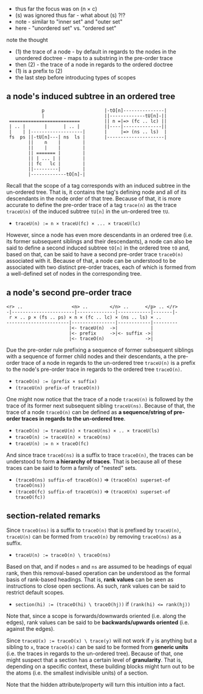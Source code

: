 
* thus far the focus was on (n × c)
* (s) was ignored thus far - what about (s) ?!?
* note - similar to "inner set" and "outer set"
* here - "unordered set" vs. "ordered set"

note the thought
- (1) the trace of a node - by default in regards to the nodes in the
  unordered doctree - maps to a substring in the pre-order trace
- then (2) - the trace of a node in regards to the ordered doctree
- (1) is a prefix to (2)
- the last step before introducing types of scopes

<!-- ======================================================================= -->
## a node's induced subtree in an ordered tree

```
             p                      |-tO[n]---------------|
             |                      ||-------------tU[n]-||
 ==========================         || n =|=> (fc .. lc) ||
 | .. |       |      | .. |         ||----|--------------||
 |    | |-------------------|       |     |=> (ns .. ls)  |
 fs  ps ||-tU[n]---| ns  ls |       |---------------------|
        ||    n    |        |
        ||    |    |        |
        || ======= |        |
        || | ... | |        |
        || fc   lc |        |
        ||---------|        |
        |-------------tO[n]-|
```

Recall that the scope of a tag corresponds with an induced subtree in the
un-ordered tree. That is, it contains the tag's defining node and all of
its descendants in the node order of that tree. Because of that, it is more
accurate to define the pre-order trace of a tag `trace(n)` as the trace
`traceU(n)` of the induced subtree `tU[n]` in the un-ordered tree `tU`.

* `traceU(n) := n × traceU(fc) × ... × traceU(lc)`

However, since a node has even more descendants in an ordered tree (i.e. its
former subsequent siblings and their descendants), a node can also be said to
define a second induced subtree `tO[n]` in the ordered tree `tO` and, based
on that, can be said to have a second pre-order trace `traceO(n)` associated
with it. Because of that, a node can be understood to be associated with two
distinct pre-order traces, each of which is formed from a well-defined set of
nodes in the corresponding tree.

<!-- ======================================================================= -->
## a node's second pre-order trace

```
<r> ..                  <n> ..        </n> ..      </p> .. </r>
-|-----------------------|--------------|------------|-------|-
 r × .. p × (fs .. ps) × n × (fc .. lc) × (ns .. ls) × ..
-----------------------|----------------|------------|---------
                       |<- traceU(n)  ->|            |
                       |<- prefix     ->|<- suffix ->|
                       |<- traceO(n)               ->|
```

Due the pre-order rule prefixing a sequence of former subsequent siblings with
a sequence of former child nodes and their descendants, a the pre-order trace
of a node in regards to the un-ordered tree `traceU(n)` is a prefix to the
node's pre-order trace in regards to the ordered tree `traceO(n)`.

* `traceO(n) := (prefix × suffix)`
* `(traceU(n) prefix-of traceO(n))`

One might now notice that the trace of a node `traceU(n)` is followed by the
trace of its former next subsequent sibling `traceU(ns)`. Because of that, the
trace of a node `traceO(n)` can be defined as **a sequence/string of pre-order
traces in regards to the un-ordered tree**.

* `traceO(n) := traceU(n) × traceU(ns) × .. × traceU(ls)`
* `traceO(n) := traceU(n) × traceO(ns)`
* `traceU(n) := n × traceO(fc)`

And since trace `traceO(ns)` is a suffix to trace `traceO(n)`, the traces can
be understood to form **a hierarchy of traces**. That is because all of these
traces can be said to form a family of "nested" sets.

* `(traceO(ns) suffix-of traceO(n))` => `(traceO(n) superset-of traceO(ns))`
* `(traceO(fc) suffix-of traceU(n))` => `(traceU(n) superset-of traceO(fc))`

<!-- ======================================================================= -->
## section-related remarks

Since `traceO(ns)` is a suffix to `traceO(n)` that is prefixed by `traceU(n)`,
`traceU(n)` can be formed from `traceO(n)` by removing `traceO(ns)` as a suffix.

* `traceU(n) := traceO(n) \ traceO(ns)`

Based on that, and if nodes `n` and `ns` are assumed to be headings of equal
rank, then this removal-based operation can be understood as the formal basis
of rank-based headings. That is, **rank values** can be seen as instructions
to close open sections. As such, rank values can be said to restrict default
scopes.

* `section(hi) := (traceO(hi) \ traceO(hj))` if `(rank(hi) <= rank(hj))`

Note that, since a scope is forwards/downwards oriented (i.e. along the edges),
rank values can be said to be **backwards/upwards oriented** (i.e. against the
edges).

Since `traceU(x) := traceO(x) \ trace(y)` will not work if `y` is anything but
a sibling to `x`, trace `traceO(x)` can be said to be formed from **generic
units** (i.e. the traces in regards to the un-ordered tree). Because of that,
one might suspect that a section has a certain level of **granularity**. That
is, depending on a specific context, these building blocks might turn out to
be the atoms (i.e. the smallest indivisible units) of a section.

Note that the hidden attribute/property will turn this intuition into a fact.
